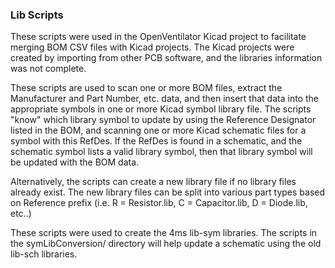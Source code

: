 ### Lib Scripts ###

These scripts were used in the OpenVentilator Kicad project to facilitate
merging BOM CSV files with Kicad projects. The Kicad projects were created by
importing from other PCB software, and the libraries information was not
complete.

These scripts are used to scan one or more BOM files, extract the Manufacturer
and Part Number, etc. data, and then insert that data into the appropriate
symbols in one or more Kicad symbol library file. The scripts "know" which
library symbol to update by using the Reference Designator listed in the BOM,
and scanning one or more Kicad schematic files for a symbol with this RefDes.
If the RefDes is found in a schematic, and the schematic symbol lists a valid
library symbol, then that library symbol will be updated with the BOM data.

Alternatively, the scripts can create a new library file if no library files
already exist. The new library files can be split into various part types based
on Reference prefix (i.e. R = Resistor.lib, C = Capacitor.lib, D = Diode.lib,
etc..)

These scripts were used to create the 4ms lib-sym libraries.  The scripts in
the symLibConversion/ directory will help update a schematic using the old
lib-sch libraries.
